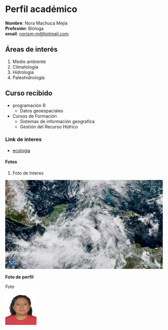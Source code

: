 # Perfil académico 

**Nombre**: Nora Machuca Mejía  
**Profesión**: Bióloga  
**email**: norism-m@hotmail.com

## Áreas de interés

1. Medio ambiente
2. Climatología 
3. Hidrología  
4. Paleohidrología

## Curso recibido
- programación R    
    * Datos geoespaciales
- Cursos de Formación
    * Sistemas de información geografíca
    * Gestión del Recurso Hídrico
    
### Link de interes
    
* [ecologia](https://concepto.de/ecologia/)

#### Fotos
1. Foto de Interes 

![](clima.jpg)



<strong>Foto de perfil </strong>

<em>Foto

<img src="foto_pasaporte.jpg" alt="Foto" style="width:100px;height:100px;">



